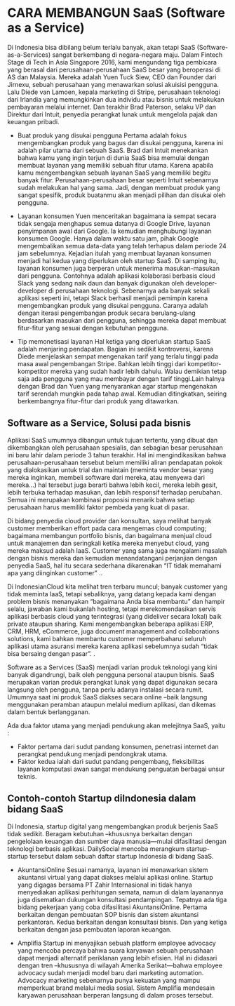 # CARA MEMBANGUN SaaS (Software as a Service)

Di Indonesia bisa dibilang belum terlalu banyak, akan tetapi SaaS (Software-as-a-Services) sangat berkembang di negara-negara maju. 
Dalam Fintech Stage di Tech in Asia Singapore 2016, kami mengundang tiga pembicara yang berasal dari perusahaan-perusahaan SaaS besar 
yang beroperasi di AS dan Malaysia. Mereka adalah Yuen Tuck Siew, CEO dan Founder dari Jirnexu, sebuah perusahaan yang menawarkan solusi
akuisisi pengguna. Lalu Diede van Lamoen, kepala marketing di Stripe, perusahaan teknologi dari Irlandia yang memungkinkan dua individu 
atau bisnis untuk melakukan pembayaran melalui internet. Dan terakhir Brad Paterson, selaku VP dan Direktur dari Intuit, penyedia perangkat lunak 
untuk mengelola pajak dan keuangan pribadi.

+ Buat produk yang disukai pengguna
Pertama adalah fokus mengembangkan produk yang bagus dan disukai pengguna, karena ini adalah pilar utama dari sebuah SaaS.
Brad dari Intuit menekankan bahwa kamu yang ingin terjun di dunia SaaS bisa memulai dengan membuat layanan yang memiliki sebuah fitur utama. 
Karena apabila kamu mengembangkan sebuah layanan SaaS yang memiliki begitu banyak fitur. Perusahaan-perusahaan besar seperti Intuit sebenarnya 
sudah melakukan hal yang sama. Jadi, dengan membuat produk yang sangat spesifik, produk buatanmu akan menjadi pilihan dan disukai oleh pengguna.

+ Layanan konsumen
Yuen menceritakan bagaimana ia sempat secara tidak sengaja menghapus semua datanya di Google Drive, layanan penyimpanan awal dari Google. 
Ia kemudian menghubungi layanan konsumen Google. Hanya dalam waktu satu jam, pihak Google mengembalikan semua data-data yang telah terhapus 
dalam periode 24 jam sebelumnya. Kejadian itulah yang membuat layanan konsumen menjadi hal kedua yang diperlukan oleh startup SaaS. Di samping itu, 
layanan konsumen juga berperan untuk menerima masukan-masukan dari pengguna. Contohnya adalah aplikasi kolaborasi berbasis cloud Slack yang sedang 
naik daun dan banyak digunakan oleh developer-developer di perusahaan teknologi. Sebenarnya ada banyak sekali aplikasi seperti ini, tetapi Slack berhasil 
menjadi pemimpin karena mengembangkan produk yang disukai pengguna. Caranya adalah dengan iterasi pengembangan produk secara berulang-ulang berdasarkan 
masukan dari pengguna, sehingga mereka dapat membuat fitur-fitur yang sesuai dengan kebutuhan pengguna.

+ Tip memonetisasi layanan
Hal ketiga yang diperlukan startup SaaS adalah menjaring pendapatan. Bagian ini sedikit kontroversi, karena Diede menjelaskan sempat mengenakan tarif 
yang terlalu tinggi pada masa awal pengembangan Stripe. Bahkan lebih tinggi dari kompetitor-kompetitor mereka yang sudah hadir lebih dahulu. 
Walau demikian tetap saja ada pengguna yang mau membayar dengan tarif tinggi.Lain halnya dengan Brad dan Yuen yang menyarankan agar startup mengenakan 
tarif serendah mungkin pada tahap awal. Kemudian ditingkatkan, seiring berkembangnya fitur-fitur dari produk yang ditawarkan.

## Software as a Service, Solusi pada bisnis
Aplikasi SaaS umumnya dibangun untuk tujuan tertentu, yang dibuat dan dikembangkan oleh perusahaan spesialis, 
dan sebagian besar perusahaan ini baru lahir dalam periode 3 tahun terakhir. Hal ini mengindikasikan bahwa perusahaan-perusahaan 
tersebut belum memiliki aliran pendapatan pokok yang dialokasikan untuk  trial  dan maintain (meminta vendor besar yang mereka inginkan,
membeli software dari mereka, atau menyewa dari mereka…) hal tersebut juga berarti bahwa lebih kecil, mereka lebih gesit, lebih terbuka 
terhadap masukan, dan lebih responsif terhadap perubahan. Semua ini merupakan kombinasi proposisi menarik bahwa setiap perusahaan harus 
memiliki faktor pembeda yang kuat di pasar.

Di bidang penyedia cloud provider dan konsultan, saya melihat banyak customer memberikan effort pada cara mengemas cloud computing;
bagaimana membangun portfolio bisnis, dan bagaimana menjual cloud untuk manajemen dan seringkali ketika mereka menyebut cloud, yang 
mereka maksud adalah IaaS. Customer yang sama juga mengalami masalah dengan bisnis mereka dan kemudian menandatangani perjanjian dengan
penyedia SaaS, hal itu secara sederhana dikarenakan “IT tidak memahami apa yang diinginkan customer” ..

Di IndonesianCloud kita melihat tren terbaru muncul; banyak customer yang tidak meminta IaaS, tetapi sebaliknya, yang datang kepada 
kami dengan problem bisnis menanyakan “bagaimana Anda bisa membantu” dan hampir selalu, jawaban kami bukanlah hosting, tetapi merekomendasikan 
servis  aplikasi berbasis cloud yang terintegrasi (yang dideliver secara lokal) baik private ataupun sharing. Kami mengembangkan beberapa aplikasi 
ERP, CRM, HRM, eCommerce, juga document management and collaborations solutions, kami bahkan membantu customer memperbaharui seluruh aplikasi utama 
asuransi mereka karena  aplikasi sebelumnya sudah “tidak bisa bersaing dengan pasar”. .

Software as a Services (SaaS) menjadi varian produk teknologi yang kini banyak digandrungi, baik oleh pengguna personal ataupun bisnis. SaaS merupakan 
varian produk perangkat lunak yang dapat digunakan secara langsung oleh pengguna, tanpa perlu adanya instalasi secara rumit. Umumnya saat ini produk SaaS
 diakses secara online –baik langsung menggunakan peramban ataupun melalui medium aplikasi, dan dikemas dalam bentuk berlangganan.

Ada dua faktor utama yang menjadi pendukung akan melejitnya SaaS, yaitu :
+ Faktor pertama dari sudut pandang konsumen, penetrasi internet dan perangkat 
pendukung menjadi pendongkrak utama. 
+ Faktor kedua ialah dari sudut pandang pengembang, fleksibilitas layanan komputasi awan sangat mendukung
 penguatan berbagai unsur teknis.

## Contoh-contoh Startup diIndonesia dalam bidang SaaS
Di Indonesia, startup digital yang mengembangkan produk berjenis SaaS tidak sedikit. Beragam kebutuhan –khususnya berkaitan dengan pengelolaan 
keuangan dan sumber daya manusia—mulai difasilitasi dengan teknologi berbasis aplikasi. DailySocial mencoba merangkum startup-startup tersebut 
dalam sebuah daftar startup Indonesia di bidang SaaS.

+ AkuntansiOnline
Sesuai namanya, layanan ini menawarkan sistem akuntansi virtual yang dapat diakses melalui aplikasi online. Startup yang digagas bersama 
PT Zahir Internasional ini tidak hanya menyediakan aplikasi perhitungan semata, namun di dalam layanannya juga disematkan dukungan konsultasi 
pendampingan. Tepatnya ada tiga bidang pekerjaan yang coba difasilitasi AkuntansiOnline. Pertama berkaitan dengan pembuatan SOP bisnis dan sistem
 akuntansi perkantoran. Kedua berkaitan dengan konsultasi bisnis. Dan yang ketiga berkaitan dengan jasa pembuatan laporan keuangan.
 
+ Amplifia
Startup ini menyajikan sebuah platform employee advocacy yang mencoba percaya bahwa suara karyawan sebuah perusahaan dapat menjadi alternatif 
periklanan yang lebih efisien. Hal ini didasari dengan tren –khususnya di wilayah Amerika Serikat—bahwa employee advocacy sudah menjadi model 
baru dari marketing automation. Advocacy marketing sebenarnya punya kekuatan yang mampu memperkuat brand melalui media sosial. Sistem Amplifia 
mendesain karyawan perusahaan berperan langsung di dalam proses tersebut.
